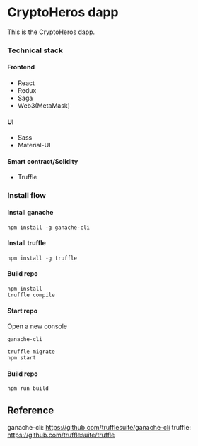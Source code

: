 # CryptoHeros dapp

This is the CryptoHeros dapp. 

### Technical stack

#### Frontend
- React
- Redux
- Saga
- Web3(MetaMask)

#### UI
- Sass
- Material-UI

#### Smart contract/Solidity
- Truffle

### Install flow

#### Install ganache

```
npm install -g ganache-cli
```

#### Install truffle

```
npm install -g truffle
```

#### Build repo

```
npm install
truffle compile
```

#### Start repo

Open a new console
```
ganache-cli
```

```
truffle migrate
npm start
```

#### Build repo

```
npm run build
```

## Reference
ganache-cli: https://github.com/trufflesuite/ganache-cli
truffle: https://github.com/trufflesuite/truffle
